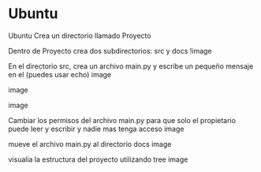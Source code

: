# Ubuntu
Ubuntu
Crea un directorio llamado Proyecto


Dentro de Proyecto crea dos subdirectorios: src y docs !image

En el directorio src, crea un archivo main.py y escribe un pequeño mensaje en el (puedes usar echo) image

image

image

Cambiar los permisos del archivo main.py para que solo el propietario puede leer y escribir y nadie mas tenga acceso image

mueve el archivo main.py al directorio docs image

visualia la estructura del proyecto utilizando tree image
